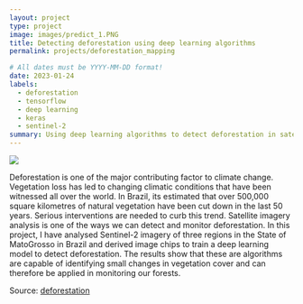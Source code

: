 ```yaml
---
layout: project
type: project
image: images/predict_1.PNG
title: Detecting deforestation using deep learning algorithms
permalink: projects/deforestation_mapping

# All dates must be YYYY-MM-DD format!
date: 2023-01-24
labels:
  - deforestation
  - tensorflow
  - deep learning
  - keras
  - sentinel-2
summary: Using deep learning algorithms to detect deforestation in satellite imagery
---
```

<img class="ui image" src="{{ site.baseurl }}/images/predict_2.PNG">

Deforestation is one of the major contributing factor to climate change. Vegetation loss has led to changing climatic conditions that have been witnessed all over the world. In Brazil, its estimated that over 500,000 square kilometres of natural vegetation have been cut down in the last 50 years. Serious interventions are needed to curb this trend. Satellite imagery analysis is one of the ways we can detect and monitor deforestation. In this project, I have analysed Sentinel-2 imagery of three regions in the State of MatoGrosso in Brazil and derived image chips to train a deep learning model to detect deforestation. 
The results show that these are algorithms are capable of identifying small changes in vegetation cover and can therefore be applied in monitoring our forests.

Source: <a href="https://github.com/japhethkimeu/deep_learning"><i class="large github icon"></i>deforestation</a>

